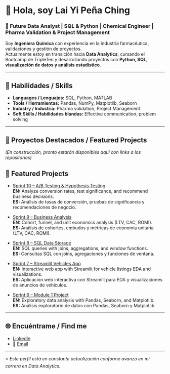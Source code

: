 # 👋 Hola, soy Lai Yi Peña Ching  

### 🌟 Future Data Analyst | SQL & Python | Chemical Engineer | Pharma Validation & Project Management  

Soy **Ingeniera Química** con experiencia en la industria farmacéutica, validaciones y gestión de proyectos.  
Actualmente estoy en transición hacia **Data Analytics**, cursando el Bootcamp de TripleTen y desarrollando proyectos con **Python, SQL, visualización de datos y análisis estadístico**.  

---

## 🚀 Habilidades / Skills
- **Languages / Lenguajes:** SQL, Python, MATLAB  
- **Tools / Herramientas:** Pandas, NumPy, Matplotlib, Seaborn  
- **Industry / Industria:** Pharma validation, Project Management  
- **Soft Skills / Habilidades blandas:** Effective communication, problem solving

---

## 📂 Proyectos Destacados / Featured Projects
*(En construcción, pronto estarán disponibles aquí con links a los repositorios)*  

## 📂 Featured Projects
- [Sprint 10 – A/B Testing & Hypothesis Testing](https://github.com/laipching/sprint10_ab_testing)  
  **EN:** Analyze conversion rates, test significance, and recommend business decisions.  
  **ES:** Análisis de tasas de conversión, pruebas de significancia y recomendaciones de negocio.  

- [Sprint 9 – Business Analysis](https://github.com/laipching/sprint9_business_analysis)  
  **EN:** Cohort, funnel, and unit economics analysis (LTV, CAC, ROMI).  
  **ES:** Análisis de cohortes, embudos y métricas de economía unitaria (LTV, CAC, ROMI).  

- [Sprint 8 – SQL Data Storage](https://github.com/laipching/sprint8_sql_data_storage)  
  **EN:** SQL queries with joins, aggregations, and window functions.  
  **ES:** Consultas SQL con joins, agregaciones y funciones de ventana.  

- [Sprint 7 – Streamlit Vehicles App](https://github.com/laipching/sprint7_streamlit_vehicles)  
  **EN:** Interactive web app with Streamlit for vehicle listings EDA and visualizations.  
  **ES:** Aplicación web interactiva con Streamlit para EDA y visualizaciones de anuncios de vehículos.  

- [Sprint 6 – Module 1 Project](https://github.com/laipching/sprint6_module1)  
  **EN:** Exploratory data analysis with Pandas, Seaborn, and Matplotlib.  
  **ES:** Análisis exploratorio de datos con Pandas, Seaborn y Matplotlib.  


---

## 🌐 Encuéntrame / Find me
- [LinkedIn](https://www.linkedin.com/in/lai-yi-pe%C3%B1a-ching/)  
- 📧 [Email](mailto:laipching@gmail.com)  

---

⭐️ *Este perfil está en constante actualización conforme avanzo en mi carrera en Data Analytics.*
